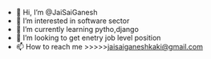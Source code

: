 - 👋 Hi, I’m @JaiSaiGanesh
- 👀 I’m interested in software sector
- 🌱 I’m currently learning pytho,django
- 💞️ I’m looking to get enetry job level position
- 📫 How to reach me >>>>>jaisaiganeshkaki@gmail.com

<!---
JaiSaiGanesh/JaiSaiGanesh is a ✨ special ✨ repository because its `README.md` (this file) appears on your GitHub profile.
You can click the Preview link to take a look at your changes.
--->
